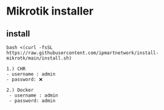 # Mikrotik installer


## install
```
bash <(curl -fsSL https://raw.githubusercontent.com/ipmartnetwork/install-mikrotk/main/install.sh)
```

```
1.) CHR
- username : admin
- password: ❌️
```


```
2.) Docker
 - username : admin
 - password: admin
```
